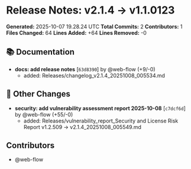 # Release Notes: v2.1.4 → v1.1.0123

**Generated:** 2025-10-07 19.28.24 UTC
**Total Commits:** 2
**Contributors:** 1
**Files Changed:** 64
**Lines Added:** +64
**Lines Removed:** -0

## 📚 Documentation

- **docs: add release notes** [`63d8390`] by @web-flow (+9/-0)
  - added: Releases/changelog_v2.1.4_20251008_005534.md

## 📝 Other Changes

- **security: add vulnerability assessment report 2025-10-08** [`c7dcf6d`] by @web-flow (+55/-0)
  - added: Releases/vulnerability_report_Security and License Risk Report v1.2.509 → v2.1.4_20251008_005549.md

## Contributors

- @web-flow

